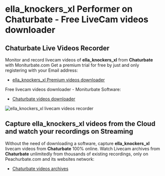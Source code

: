 # ella_knockers_xl Performer on Chaturbate - Free LiveCam videos downloader

## Chaturbate Live Videos Recorder

Monitor and record livecam videos of **ella_knockers_xl** from **Chaturbate** with Moniturbate.com
Get a premium trial for free by just and only registering with your Email address:
* [ella_knockers_xl Premium videos downloader](https://moniturbate.com/request-demo-licence-key.html)

Free livecam videos downloader - Moniturbate Software:
* [Chaturbate videos downloader](https://moniturbate.com/moniturbate-download-software.html)

![ella_knockers_xl livecam videos recorder](https://peachurnet.com/templates/moniturbate-software.png)


## Capture ella_knockers_xl videos from the Cloud and watch your recordings on Streaming

Without the need of downloading a software, capture **ella_knockers_xl** livecam videos from **Chaturbate** 100% online.
Watch Livecam archives from **Chaturbate** unlimitedly from thousands of existing recordings, only on Peachurbate.com and its websites network:
* [Chaturbate videos archives](https://peachurnet.com/)